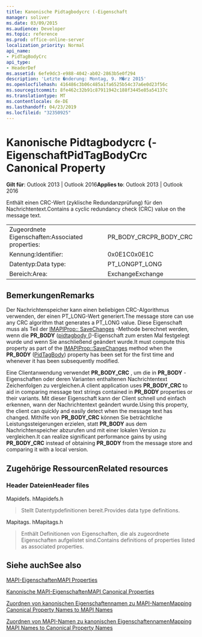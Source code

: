 ```yaml
---
title: Kanonische Pidtagbodycrc (-Eigenschaft
manager: soliver
ms.date: 03/09/2015
ms.audience: Developer
ms.topic: reference
ms.prod: office-online-server
localization_priority: Normal
api_name:
- PidTagBodyCrc
api_type:
- HeaderDef
ms.assetid: 6efe9dc3-e988-4042-ab02-2863b5e0f294
description: 'Letzte �nderung: Montag, 9. M�rz 2015'
ms.openlocfilehash: 416486c3b06c485a1fa6525b54c37a6e0d23f56c
ms.sourcegitcommit: 8fe462c32b91c87911942c188f3445e85a54137c
ms.translationtype: MT
ms.contentlocale: de-DE
ms.lasthandoff: 04/23/2019
ms.locfileid: "32350925"
---
```

# <a name="pidtagbodycrc-canonical-property"></a><span data-ttu-id="3b295-103">Kanonische Pidtagbodycrc (-Eigenschaft</span><span class="sxs-lookup"><span data-stu-id="3b295-103">PidTagBodyCrc Canonical Property</span></span>

  
  
<span data-ttu-id="3b295-104">**Gilt für**: Outlook 2013 | Outlook 2016</span><span class="sxs-lookup"><span data-stu-id="3b295-104">**Applies to**: Outlook 2013 | Outlook 2016</span></span> 
  
<span data-ttu-id="3b295-105">Enthält einen CRC-Wert (zyklische Redundanzprüfung) für den Nachrichtentext.</span><span class="sxs-lookup"><span data-stu-id="3b295-105">Contains a cyclic redundancy check (CRC) value on the message text.</span></span>
  
|||
|:-----|:-----|
|<span data-ttu-id="3b295-106">Zugeordnete Eigenschaften:</span><span class="sxs-lookup"><span data-stu-id="3b295-106">Associated properties:</span></span>  <br/> |<span data-ttu-id="3b295-107">PR_BODY_CRC</span><span class="sxs-lookup"><span data-stu-id="3b295-107">PR_BODY_CRC</span></span>  <br/> |
|<span data-ttu-id="3b295-108">Kennung:</span><span class="sxs-lookup"><span data-stu-id="3b295-108">Identifier:</span></span>  <br/> |<span data-ttu-id="3b295-109">0x0E1C</span><span class="sxs-lookup"><span data-stu-id="3b295-109">0x0E1C</span></span>  <br/> |
|<span data-ttu-id="3b295-110">Datentyp:</span><span class="sxs-lookup"><span data-stu-id="3b295-110">Data type:</span></span>  <br/> |<span data-ttu-id="3b295-111">PT_LONG</span><span class="sxs-lookup"><span data-stu-id="3b295-111">PT_LONG</span></span>  <br/> |
|<span data-ttu-id="3b295-112">Bereich:</span><span class="sxs-lookup"><span data-stu-id="3b295-112">Area:</span></span>  <br/> |<span data-ttu-id="3b295-113">Exchange</span><span class="sxs-lookup"><span data-stu-id="3b295-113">Exchange</span></span>  <br/> |
   
## <a name="remarks"></a><span data-ttu-id="3b295-114">Bemerkungen</span><span class="sxs-lookup"><span data-stu-id="3b295-114">Remarks</span></span>

<span data-ttu-id="3b295-115">Der Nachrichtenspeicher kann einen beliebigen CRC-Algorithmus verwenden, der einen PT_LONG-Wert generiert.</span><span class="sxs-lookup"><span data-stu-id="3b295-115">The message store can use any CRC algorithm that generates a PT_LONG value.</span></span> <span data-ttu-id="3b295-116">Diese Eigenschaft muss als Teil der [IMAPIProp:: SaveChanges](imapiprop-savechanges.md) -Methode berechnet werden, wenn die **PR_BODY** ([pidtagbody (](pidtagbody-canonical-property.md))-Eigenschaft zum ersten Mal festgelegt wurde und wenn Sie anschließend geändert wurde.</span><span class="sxs-lookup"><span data-stu-id="3b295-116">It must compute this property as part of the [IMAPIProp::SaveChanges](imapiprop-savechanges.md) method when the **PR_BODY** ([PidTagBody](pidtagbody-canonical-property.md)) property has been set for the first time and whenever it has been subsequently modified.</span></span>
  
<span data-ttu-id="3b295-117">Eine Clientanwendung verwendet **PR_BODY_CRC** , um die in **PR_BODY** -Eigenschaften oder deren Varianten enthaltenen Nachrichtentext Zeichenfolgen zu vergleichen.</span><span class="sxs-lookup"><span data-stu-id="3b295-117">A client application uses **PR_BODY_CRC** to aid in comparing message text strings contained in **PR_BODY** properties or their variants.</span></span> <span data-ttu-id="3b295-118">Mit dieser Eigenschaft kann der Client schnell und einfach erkennen, wann der Nachrichtentext geändert wurde.</span><span class="sxs-lookup"><span data-stu-id="3b295-118">Using this property, the client can quickly and easily detect when the message text has changed.</span></span> <span data-ttu-id="3b295-119">Mithilfe von **PR_BODY_CRC** können Sie beträchtliche Leistungssteigerungen erzielen, statt **PR_BODY** aus dem Nachrichtenspeicher abzurufen und mit einer lokalen Version zu vergleichen.</span><span class="sxs-lookup"><span data-stu-id="3b295-119">It can realize significant performance gains by using **PR_BODY_CRC** instead of obtaining **PR_BODY** from the message store and comparing it with a local version.</span></span> 
  
## <a name="related-resources"></a><span data-ttu-id="3b295-120">Zugehörige Ressourcen</span><span class="sxs-lookup"><span data-stu-id="3b295-120">Related resources</span></span>

### <a name="header-files"></a><span data-ttu-id="3b295-121">Header Dateien</span><span class="sxs-lookup"><span data-stu-id="3b295-121">Header files</span></span>

<span data-ttu-id="3b295-122">Mapidefs. h</span><span class="sxs-lookup"><span data-stu-id="3b295-122">Mapidefs.h</span></span>
  
> <span data-ttu-id="3b295-123">Stellt Datentypdefinitionen bereit.</span><span class="sxs-lookup"><span data-stu-id="3b295-123">Provides data type definitions.</span></span>
    
<span data-ttu-id="3b295-124">Mapitags. h</span><span class="sxs-lookup"><span data-stu-id="3b295-124">Mapitags.h</span></span>
  
> <span data-ttu-id="3b295-125">Enthält Definitionen von Eigenschaften, die als zugeordnete Eigenschaften aufgelistet sind.</span><span class="sxs-lookup"><span data-stu-id="3b295-125">Contains definitions of properties listed as associated properties.</span></span>
    
## <a name="see-also"></a><span data-ttu-id="3b295-126">Siehe auch</span><span class="sxs-lookup"><span data-stu-id="3b295-126">See also</span></span>



[<span data-ttu-id="3b295-127">MAPI-Eigenschaften</span><span class="sxs-lookup"><span data-stu-id="3b295-127">MAPI Properties</span></span>](mapi-properties.md)
  
[<span data-ttu-id="3b295-128">Kanonische MAPI-Eigenschaften</span><span class="sxs-lookup"><span data-stu-id="3b295-128">MAPI Canonical Properties</span></span>](mapi-canonical-properties.md)
  
[<span data-ttu-id="3b295-129">Zuordnen von kanonischen Eigenschaftennamen zu MAPI-Namen</span><span class="sxs-lookup"><span data-stu-id="3b295-129">Mapping Canonical Property Names to MAPI Names</span></span>](mapping-canonical-property-names-to-mapi-names.md)
  
[<span data-ttu-id="3b295-130">Zuordnen von MAPI-Namen zu kanonischen Eigenschaftennamen</span><span class="sxs-lookup"><span data-stu-id="3b295-130">Mapping MAPI Names to Canonical Property Names</span></span>](mapping-mapi-names-to-canonical-property-names.md)


